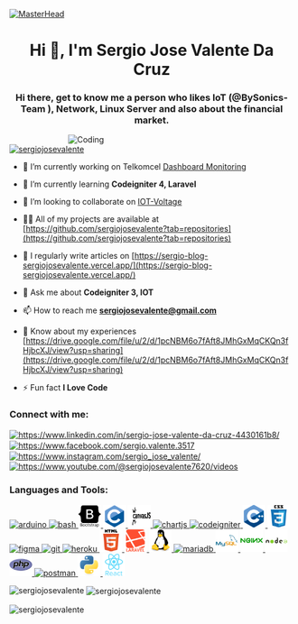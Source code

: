 [![MasterHead](https://miro.medium.com/v2/resize:fit:828/1*-ntL3Dsvc-dJ5cLGRtSuEw.gif)](https://desty.page/sergiojosevalente)
<h1 align="center">Hi 👋, I'm Sergio Jose Valente Da Cruz</h1>
<h3 align="center">Hi there, get to know me a person who likes IoT (@BySonics-Team ), Network, Linux Server and also about the financial market.</h3>

<img align="right" alt="Coding" width="400" src="https://cdn.dribbble.com/users/1162077/screenshots/3848914/programmer.gif">

<p align="left"> <a href="https://github.com/ryo-ma/github-profile-trophy"><img src="https://github-profile-trophy.vercel.app/?username=sergiojosevalente" alt="sergiojosevalente" /></a> </p>

- 🔭 I’m currently working on Telkomcel [Dashboard Monitoring](http://voip.telkomcel.tl/)

- 🌱 I’m currently learning **Codeigniter 4, Laravel**

- 👯 I’m looking to collaborate on [IOT-Voltage](https://github.com/sergiojosevalente/voltagedc_http_API_ethernet-wifi)

- 👨‍💻 All of my projects are available at [https://github.com/sergiojosevalente?tab=repositories](https://github.com/sergiojosevalente?tab=repositories)

- 📝 I regularly write articles on [https://sergio-blog-sergiojosevalente.vercel.app/](https://sergio-blog-sergiojosevalente.vercel.app/)

- 💬 Ask me about **Codeigniter 3, IOT**

- 📫 How to reach me **sergiojosevalente@gmail.com**

- 📄 Know about my experiences [https://drive.google.com/file/u/2/d/1pcNBM6o7fAft8JMhGxMqCKQn3fHjbcXJ/view?usp=sharing](https://drive.google.com/file/u/2/d/1pcNBM6o7fAft8JMhGxMqCKQn3fHjbcXJ/view?usp=sharing)

- ⚡ Fun fact **I Love Code**

<h3 align="left">Connect with me:</h3>
<p align="left">
<a href="https://linkedin.com/in/https://www.linkedin.com/in/sergio-jose-valente-da-cruz-4430161b8/" target="blank"><img align="center" src="https://raw.githubusercontent.com/rahuldkjain/github-profile-readme-generator/master/src/images/icons/Social/linked-in-alt.svg" alt="https://www.linkedin.com/in/sergio-jose-valente-da-cruz-4430161b8/" height="30" width="40" /></a>
<a href="https://fb.com/https://www.facebook.com/sergio.valente.3517" target="blank"><img align="center" src="https://raw.githubusercontent.com/rahuldkjain/github-profile-readme-generator/master/src/images/icons/Social/facebook.svg" alt="https://www.facebook.com/sergio.valente.3517" height="30" width="40" /></a>
<a href="https://instagram.com/https://www.instagram.com/sergio_jose_valente/" target="blank"><img align="center" src="https://raw.githubusercontent.com/rahuldkjain/github-profile-readme-generator/master/src/images/icons/Social/instagram.svg" alt="https://www.instagram.com/sergio_jose_valente/" height="30" width="40" /></a>
<a href="https://www.youtube.com/c/https://www.youtube.com/@sergiojosevalente7620/videos" target="blank"><img align="center" src="https://raw.githubusercontent.com/rahuldkjain/github-profile-readme-generator/master/src/images/icons/Social/youtube.svg" alt="https://www.youtube.com/@sergiojosevalente7620/videos" height="30" width="40" /></a>
</p>

<h3 align="left">Languages and Tools:</h3>
<p align="left"> <a href="https://www.arduino.cc/" target="_blank" rel="noreferrer"> <img src="https://cdn.worldvectorlogo.com/logos/arduino-1.svg" alt="arduino" width="40" height="40"/> </a> <a href="https://www.gnu.org/software/bash/" target="_blank" rel="noreferrer"> <img src="https://www.vectorlogo.zone/logos/gnu_bash/gnu_bash-icon.svg" alt="bash" width="40" height="40"/> </a> <a href="https://getbootstrap.com" target="_blank" rel="noreferrer"> <img src="https://raw.githubusercontent.com/devicons/devicon/master/icons/bootstrap/bootstrap-plain-wordmark.svg" alt="bootstrap" width="40" height="40"/> </a> <a href="https://www.cprogramming.com/" target="_blank" rel="noreferrer"> <img src="https://raw.githubusercontent.com/devicons/devicon/master/icons/c/c-original.svg" alt="c" width="40" height="40"/> </a> <a href="https://canvasjs.com" target="_blank" rel="noreferrer"> <img src="https://raw.githubusercontent.com/Hardik0307/Hardik0307/master/assets/canvasjs-charts.svg" alt="canvasjs" width="40" height="40"/> </a> <a href="https://www.chartjs.org" target="_blank" rel="noreferrer"> <img src="https://www.chartjs.org/media/logo-title.svg" alt="chartjs" width="40" height="40"/> </a> <a href="https://codeigniter.com" target="_blank" rel="noreferrer"> <img src="https://cdn.worldvectorlogo.com/logos/codeigniter.svg" alt="codeigniter" width="40" height="40"/> </a> <a href="https://www.w3schools.com/cpp/" target="_blank" rel="noreferrer"> <img src="https://raw.githubusercontent.com/devicons/devicon/master/icons/cplusplus/cplusplus-original.svg" alt="cplusplus" width="40" height="40"/> </a> <a href="https://www.w3schools.com/css/" target="_blank" rel="noreferrer"> <img src="https://raw.githubusercontent.com/devicons/devicon/master/icons/css3/css3-original-wordmark.svg" alt="css3" width="40" height="40"/> </a> <a href="https://www.figma.com/" target="_blank" rel="noreferrer"> <img src="https://www.vectorlogo.zone/logos/figma/figma-icon.svg" alt="figma" width="40" height="40"/> </a> <a href="https://git-scm.com/" target="_blank" rel="noreferrer"> <img src="https://www.vectorlogo.zone/logos/git-scm/git-scm-icon.svg" alt="git" width="40" height="40"/> </a> <a href="https://heroku.com" target="_blank" rel="noreferrer"> <img src="https://www.vectorlogo.zone/logos/heroku/heroku-icon.svg" alt="heroku" width="40" height="40"/> </a> <a href="https://www.w3.org/html/" target="_blank" rel="noreferrer"> <img src="https://raw.githubusercontent.com/devicons/devicon/master/icons/html5/html5-original-wordmark.svg" alt="html5" width="40" height="40"/> </a> <a href="https://laravel.com/" target="_blank" rel="noreferrer"> <img src="https://raw.githubusercontent.com/devicons/devicon/master/icons/laravel/laravel-plain-wordmark.svg" alt="laravel" width="40" height="40"/> </a> <a href="https://www.linux.org/" target="_blank" rel="noreferrer"> <img src="https://raw.githubusercontent.com/devicons/devicon/master/icons/linux/linux-original.svg" alt="linux" width="40" height="40"/> </a> <a href="https://mariadb.org/" target="_blank" rel="noreferrer"> <img src="https://www.vectorlogo.zone/logos/mariadb/mariadb-icon.svg" alt="mariadb" width="40" height="40"/> </a> <a href="https://www.mysql.com/" target="_blank" rel="noreferrer"> <img src="https://raw.githubusercontent.com/devicons/devicon/master/icons/mysql/mysql-original-wordmark.svg" alt="mysql" width="40" height="40"/> </a> <a href="https://www.nginx.com" target="_blank" rel="noreferrer"> <img src="https://raw.githubusercontent.com/devicons/devicon/master/icons/nginx/nginx-original.svg" alt="nginx" width="40" height="40"/> </a> <a href="https://nodejs.org" target="_blank" rel="noreferrer"> <img src="https://raw.githubusercontent.com/devicons/devicon/master/icons/nodejs/nodejs-original-wordmark.svg" alt="nodejs" width="40" height="40"/> </a> <a href="https://www.php.net" target="_blank" rel="noreferrer"> <img src="https://raw.githubusercontent.com/devicons/devicon/master/icons/php/php-original.svg" alt="php" width="40" height="40"/> </a> <a href="https://postman.com" target="_blank" rel="noreferrer"> <img src="https://www.vectorlogo.zone/logos/getpostman/getpostman-icon.svg" alt="postman" width="40" height="40"/> </a> <a href="https://www.python.org" target="_blank" rel="noreferrer"> <img src="https://raw.githubusercontent.com/devicons/devicon/master/icons/python/python-original.svg" alt="python" width="40" height="40"/> </a> <a href="https://reactjs.org/" target="_blank" rel="noreferrer"> <img src="https://raw.githubusercontent.com/devicons/devicon/master/icons/react/react-original-wordmark.svg" alt="react" width="40" height="40"/> </a> </p>

<p><img align="left" src="https://github-readme-stats.vercel.app/api/top-langs?username=sergiojosevalente&show_icons=true&locale=en&layout=compact" alt="sergiojosevalente" /></p>

<p>&nbsp;<img align="center" src="https://github-readme-stats.vercel.app/api?username=sergiojosevalente&show_icons=true&locale=en" alt="sergiojosevalente" /></p>

<p><img align="center" src="https://github-readme-streak-stats.herokuapp.com/?user=sergiojosevalente&" alt="sergiojosevalente" /></p>
